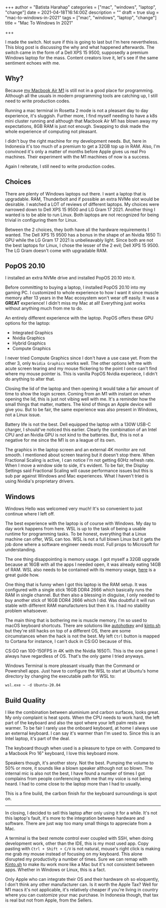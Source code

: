 +++
author = "Batista Harahap"
categories = ["mac", "windows", "laptop", "change"]
date = 2021-04-18T16:14:00Z
description = ""
draft = true
slug = "mac-to-windows-in-2021"
tags = ["mac", "windows", "laptop", "change"]
title = "Mac To Windows In 2021"

+++


I made the switch. Not sure if this is going to last but I'm here nevertheless. This blog post is discussing the why and what happened afterwards. The switch came in the form of a Dell XPS 15 9500, supposedly a premium Windows laptop for the mass. Content creators love it, let's see if the same sentiment echoes with me.

## Why?

Because [my Macbook Air M1](https://bango29.com/macbook-air-m1-experience-for-a-software-engineer/) is still not in a good place for programming. Although all the usuals in modern programming tools are catching up, I still need to write production codes.

Running a mac terminal in Rosetta 2 mode is not a pleasant day to day experience, it's sluggish. Further more, I find myself needing to have a k8s mini cluster running and although that Macbook Air M1 has blown away my expectations, 8GB RAM is just not enough. Swapping to disk made the whole experience of computing not pleasant.

I didn't buy the right machine for my development needs. But, here in Indonesia it's too much of a premium to get a 32GB top up in RAM. Also, I'm convinced it's only a matter of months before Apple gives us real Pro machines. Their experiment with the M1 machines of now is a success.

Again I reiterate, I still need to write production codes.

## Choices

There are plenty of Windows laptops out there. I want a laptop that is upgradable. RAM, Thunderbolt and if possible an extra NVMe slot would be desirable. I watched a LOT of reviews of different laptops. My choices were narrowed down to Dell XPS 15 9500 and LG Gram 17 2021. Another thing I wanted is to be able to run Linux. Both laptops are not recognized for being trivial in configuring them for Linux.

Between the 2 choices, they both have all the hardware requirements I wanted. The Dell XPS 15 9500 has a bonus in the shape of an Nvidia 1650 Ti GPU while the LG Gram 17 2021 is unbelieavably light. Since both are not the best laptops for Linux, I chose the lesser of the 2 evil; Dell XPS 15 9500. The LG Gram doesn't come with upgradable RAM.

## PopOS 20.10

I installed an extra NVMe drive and installed PopOS 20.10 into it.

Before committing to buying a laptop, I installed PopOS 20.10 into my gaming PC. I customized to whole experience to how I want it since muscle memory after 13 years in the Mac ecosystem won't wear off easily. It was a **GREAT** experience! I didn't miss my Mac at all! Everything just works without anything much from me to do.

An entirely different experience with the laptop. PopOS offers these GPU options for the laptop:

* Integrated Graphics
* Nvidia Graphics
* Hybrid Graphics
* Compute Graphics

I never tried Compute Graphics since I don't have a use case yet. From the other 3, only `Nvidia Graphics` works well. The other options left me with acute screen tearing and my mouse flickering to the point I once can't find where my mouse pointer is. This is vanilla PopOS Nvidia experiece, I didn't do anything to alter that.

Closing the lid of the laptop and then opening it would take a fair amount of time to show the login screen. Coming from an M1 with instant on when opening the lid, this is just not vibing well with me. It's a reminder how the small things that matter, matters. The kind of things an Apple device will give you. But to be fair, the same experience was also present in Windows, not a Linux issue.

Battery life is not the best. Dell equipped the laptop with a 130W USB-C charger, I should've noticed this earlier. Clearly the combination of an Intel CPU and an Nvidia GPU is not kind to the batteries. But, this is not a negative for me since the M1 is on a league of its own.

The graphics in the laptop screen and an external 4K monitor are not smooth. I mentioned about screen tearing but it doesn't stop there. When Fractional Scaling is active, I can notice I'm not getting 60Hz refresh rate. When I move a window side to side, it's evident. To be fair, the Display Settings said Fractional Scaling will cause performance issues but this is sub par against Windows and Mac experiences. What I haven't tried is using Nvidia's proprietary drivers.

## Windows

Windows Hello was welcomed very much! It's so convenient to just continue where I left off.

The best experience with the laptop is of course with Windows. My day to day work happens from here. WSL is up to the task of being a usable runtime for programming tasks. To be honest, everything that a Linux machine can offer, WSL can too. WSL is not a full blown Linux but it gets the job done where a software engineer needs most. Full props to Microsoft for understanding.

The one thing disappointing is memory usage. I got myself a 32GB upgrade because at 16GB with all the apps I needed open, it was already eating 14GB of RAM. WSL also needs to be contained with its memory usage, [here](https://blog.simonpeterdebbarma.com/2020-04-memory-and-wsl/) is a great guide how.

One thing that is funny when I got this laptop is the RAM setup. It was configured with a single stick 16GB DDR4 2666 which basically runs the RAM in single channel. But then also a blessing in disguise, I only needed to buy another stick of 16GB DDR4 2666 which I did. Was doubtful it will run stable with different RAM manufacturers but then it is. I had no stability problem whatsoever.

The main thing that is bothering me is muscle memory, I'm so used to macOS keyboard shortcuts. There are solutions like [autohotkey](https://www.autohotkey.com/) and [kinto.sh](http://kinto.sh) but they're still hacks on top of a different OS, there are some circumstances when the hack is not the best. My left `Ctrl` button is mapped to Cortana for instance, I can't duck in CS:GO because of this.

CS:GO ran 100-150FPS in 4K with the Nvidia 1650Ti. This is the one game I always have regardless of OS. That's the only game I tried anyways.

Windows Terminal is more pleasant visually than the Command or Powershell apps. Just have to configure the WSL to start at Ubuntu's home directory by changing the executable path for WSL to:

```
wsl.exe ~ -d Ubuntu-20.04
```

## Build Quality

I like the combination between aluminium and carbon surfaces, looks great. My only complaint is heat spots. When the CPU needs to work hard, the left part of the keyboard and also the spot where your left palm rests are warmer. To be fair I rarely use the onboard keyboard, at home I always use an external keyboard. I can say it's warmer than I'm used to. Since this is an Intel laptop, it's part of the deal.

The keyboard though when used is a pleasure to type on with. Compared to a Macbook Pro 16" keyboard, I love this keyboard more.

Speakers though, it's another story. Not the best. Pumping the volume to 50% or more, it sounds like a blown speaker although not so blown. The internal mic is also not the best, I have found a number of times I got complains from people conferencing with me that my voice is not being heard. I had to come close to the laptop more than I had to usually.

This is a fine build, the carbon finish for the keyboard surroundings is spot on.

---

In closing, I decided to sell this laptop after only using it for a while. It's not this laptop's fault, it's more to the integration between hardware and software. There are just way too many small things to appreciate from a Mac. 

A terminal is the best remote control ever coupled with SSH, when doing development work, other than the IDE, this is my most used app. Copy pasting with `Ctrl + Shift + C/V` is not natural, mouse's right click is making me grab my mouse instead of focusing on my keyboard. This alone disrupted my productivity a number of times. Sure we can remap with [Kinto.sh](kinto.sh) to make itu work more like a Mac but it's not consistent between apps. Whether in Windows or Linux, this is a fact.

Only Apple who can integrate their OS and their hardware oh so eloquently, I don't think any other manufacturer can. Is it worth the Apple Tax? Well for M1 macs it's not applicable, it's relatively cheaper if you're living in country where you can customize your mac purchase. In Indonesia though, that tax is real but not from Apple, from the Sellers. 